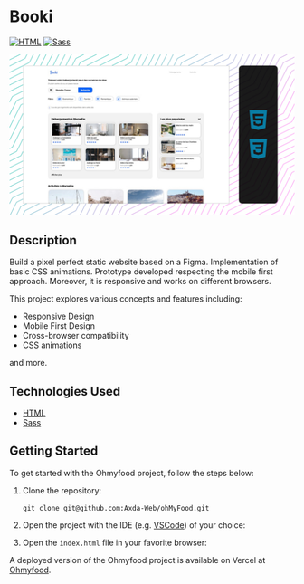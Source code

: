 # Booki

[![HTML](https://img.shields.io/badge/HTML-E34F26?logo=html5&logoColor=white&style=flat-square)](https://developer.mozilla.org/en-US/docs/Web/HTML)
[![Sass](https://img.shields.io/badge/Sass-CC6699?logo=sass&logoColor=white&style=flat-square)](https://sass-lang.com/)

![screenshot](/screenshot.jpg)

## Description

Build a pixel perfect static website based on a Figma. Implementation of basic CSS animations. Prototype developed respecting the mobile first approach. Moreover, it is responsive and works on different browsers.

This project explores various concepts and features including:

- Responsive Design
- Mobile First Design
- Cross-browser compatibility
- CSS animations

and more.

## Technologies Used

- [HTML](https://developer.mozilla.org/en-US/docs/Web/HTML)
- [Sass](https://sass-lang.com/)

## Getting Started

To get started with the Ohmyfood project, follow the steps below:

1. Clone the repository:

   ```shell
   git clone git@github.com:Axda-Web/ohMyFood.git
   ```

2. Open the project with the IDE (e.g. [VSCode](https://code.visualstudio.com/)) of your choice:

3. Open the `index.html` file in your favorite browser:

A deployed version of the Ohmyfood project is available on Vercel at [Ohmyfood](https://oh-my-food-kappa.vercel.app/).
